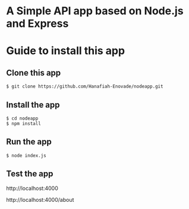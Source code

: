 # A Simple API app based on Node.js and Express

# Guide to install this app
## Clone this app
```
$ git clone https://github.com/Hanafiah-Enovade/nodeapp.git
```

## Install the app
```
$ cd nodeapp
$ npm install
```

## Run the app
```
$ node index.js
```

## Test the app
http://localhost:4000

http://localhost:4000/about
